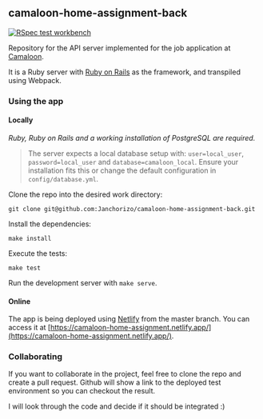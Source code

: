 ## camaloon-home-assignment-back

[![RSpec test workbench](https://github.com/Janchorizo/camaloon-home-assignment-back/actions/workflows/rspec.yml/badge.svg)](https://github.com/Janchorizo/camaloon-home-assignment-back/actions/workflows/rspec.yml)

Repository for the API server implemented for the job application at
[Camaloon](https://camaloon.com/).

It is a Ruby server with [Ruby on Rails](https://rubyonrails.org/) as the framework,
and transpiled using Webpack.

### Using the app
#### Locally
_Ruby, Ruby on Rails and a working installation of PostgreSQL are required._
> The server expects a local database setup with: `user=local_user`, `password=local_user` and
> `database=camaloon_local`. Ensure your installation fits this or change
> the default configuration in `config/database.yml`.

Clone the repo into the desired work directory:

`git clone git@github.com:Janchorizo/camaloon-home-assignment-back.git`

Install the dependencies:

`make install`

Execute the tests:

`make test`

Run the development server with `make serve`.

#### Online
The app is being deployed using [Netlify](https://www.netlify.com/) from the
master branch. You can access it at [https://camaloon-home-assignment.netlify.app/](https://camaloon-home-assignment.netlify.app/).

### Collaborating
If you want to collaborate in the project, feel free to clone the repo and create
a pull request. Github will show a link to the deployed test environment so you
can checkout the result.

I will look through the code and decide if it should be integrated :)
